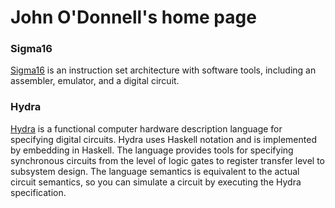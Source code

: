 # John O'Donnell's home page

### Sigma16

[Sigma16](https://jtod.github.io/S16/) is an instruction set architecture with software tools, including an assembler, emulator, and a digital circuit.

### Hydra
[Hydra](https://github.com/jtod/Hydra) is a functional computer hardware description language for specifying digital circuits.  Hydra uses Haskell notation and is implemented by embedding in Haskell. The language provides tools for specifying synchronous circuits from the level of logic gates to register transfer level to subsystem design.  The language semantics is equivalent to the actual circuit semantics, so you can simulate a circuit by executing the Hydra specification.
